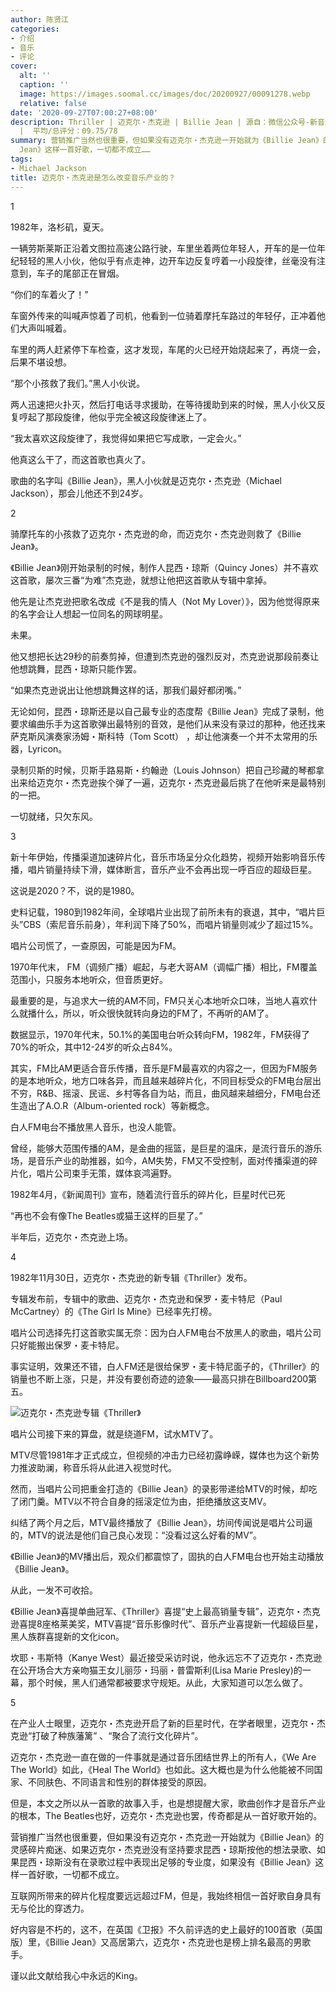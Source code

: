 ```yaml
---
author: 陈贤江
categories:
- 介绍
- 音乐
- 评论
cover:
  alt: ''
  caption: ''
  image: https://images.soomal.cc/images/doc/20200927/00091278.webp
  relative: false
date: '2020-09-27T07:00:27+08:00'
description: Thriller | 迈克尔・杰克逊 | Billie Jean | 源自：微信公众号-新音乐产业观察、迈克尔杰克逊中国网 | 版权：转载
  |  平均/总评分：09.75/78
summary: 营销推广当然也很重要，但如果没有迈克尔・杰克逊一开始就为《Billie Jean》的灵感碎片痴迷、如果迈克尔・杰克逊没有坚持要求昆西・琼斯按他的想法录歌、如果昆西・琼斯没有在录歌过程中表现出足够的专业度，如果没有《Billie
  Jean》这样一首好歌，一切都不成立……
tags:
- Michael Jackson
title: 迈克尔・杰克逊是怎么改变音乐产业的？
---
```


1 

1982年，洛杉矶，夏天。

一辆劳斯莱斯正沿着文图拉高速公路行驶，车里坐着两位年轻人，开车的是一位年纪轻轻的黑人小伙，他似乎有点走神，边开车边反复哼着一小段旋律，丝毫没有注意到，车子的尾部正在冒烟。

“你们的车着火了！”

车窗外传来的叫喊声惊着了司机，他看到一位骑着摩托车路过的年轻仔，正冲着他们大声叫喊着。

车里的两人赶紧停下车检查，这才发现，车尾的火已经开始烧起来了，再烧一会，后果不堪设想。

“那个小孩救了我们。”黑人小伙说。

两人迅速把火扑灭，然后打电话寻求援助，在等待援助到来的时候，黑人小伙又反复哼起了那段旋律，他似乎完全被这段旋律迷上了。

“我太喜欢这段旋律了，我觉得如果把它写成歌，一定会火。”

他真这么干了，而这首歌也真火了。

歌曲的名字叫《Billie Jean》，黑人小伙就是迈克尔・杰克逊（Michael Jackson），那会儿他还不到24岁。

2

骑摩托车的小孩救了迈克尔・杰克逊的命，而迈克尔・杰克逊则救了《Billie Jean》。

《Billie Jean》刚开始录制的时候，制作人昆西・琼斯（Quincy Jones）并不喜欢这首歌，屡次三番“为难”杰克逊，就想让他把这首歌从专辑中拿掉。

他先是让杰克逊把歌名改成《不是我的情人（Not My Lover）》，因为他觉得原来的名字会让人想起一位同名的网球明星。

未果。

他又想把长达29秒的前奏剪掉，但遭到杰克逊的强烈反对，杰克逊说那段前奏让他想跳舞，昆西・琼斯只能作罢。

“如果杰克逊说出让他想跳舞这样的话，那我们最好都闭嘴。”

无论如何，昆西・琼斯还是以自己最专业的态度帮《Billie Jean》完成了录制，他要求编曲乐手为这首歌弹出最特别的音效，是他们从来没有录过的那种，他还找来萨克斯风演奏家汤姆・斯科特（Tom Scott） ，却让他演奏一个并不太常用的乐器，Lyricon。

录制贝斯的时候，贝斯手路易斯・约翰逊（Louis Johnson）把自己珍藏的琴都拿出来给迈克尔・杰克逊挨个弹了一遍，迈克尔・杰克逊最后挑了在他听来是最特别的一把。

一切就绪，只欠东风。

3

新十年伊始，传播渠道加速碎片化，音乐市场呈分众化趋势，视频开始影响音乐传播，唱片销量持续下滑，媒体断言，音乐产业不会再出现一呼百应的超级巨星。

这说是2020？不，说的是1980。

史料记载，1980到1982年间，全球唱片业出现了前所未有的衰退，其中，“唱片巨头”CBS（索尼音乐前身），年利润下降了50%，而唱片销量则减少了超过15%。

唱片公司慌了，一查原因，可能是因为FM。

1970年代末， FM（调频广播）崛起，与老大哥AM（调幅广播）相比，FM覆盖范围小，只服务本地听众，但音质更好。

最重要的是，与追求大一统的AM不同，FM只关心本地听众口味，当地人喜欢什么就播什么，所以，听众很快就转向身边的FM了，不再听的AM了。

数据显示，1970年代末，50.1%的美国电台听众转向FM，1982年，FM获得了70%的听众，其中12-24岁的听众占84%。

其实，FM比AM更适合音乐传播，音乐是FM最喜欢的内容之一，但因为FM服务的是本地听众，地方口味各异，而且越来越碎片化，不同目标受众的FM电台层出不穷，R&B、摇滚、民谣、乡村等各自为站，而且，曲风越来越细分，FM电台还生造出了A.O.R（Album-oriented rock）等新概念。

白人FM电台不播放黑人音乐，也没人能管。

曾经，能够大范围传播的AM，是金曲的摇篮，是巨星的温床，是流行音乐的游乐场，是音乐产业的助推器，如今，AM失势，FM又不受控制，面对传播渠道的碎片化，唱片公司束手无策，媒体哀鸿遍野。

1982年4月，《新闻周刊》宣布，随着流行音乐的碎片化，巨星时代已死

“再也不会有像The Beatles或猫王这样的巨星了。”

半年后，迈克尔・杰克逊上场。

4

1982年11月30日，迈克尔・杰克逊的新专辑《Thriller》发布。

专辑发布前，专辑中的歌曲、迈克尔・杰克逊和保罗・麦卡特尼（Paul McCartney）的《The Girl Is Mine》已经率先打榜。

唱片公司选择先打这首歌实属无奈：因为白人FM电台不放黑人的歌曲，唱片公司只好能搬出保罗・麦卡特尼。

事实证明，效果还不错，白人FM还是很给保罗・麦卡特尼面子的，《Thriller》的销量也不断上涨，只是，并没有要创奇迹的迹象――最高只排在Billboard200第五。

![迈克尔・杰克逊专辑《Thriller》](https://images.soomal.cc/images/doc/20200927/00091278.webp)





唱片公司接下来的算盘，就是绕道FM，试水MTV了。

MTV尽管1981年才正式成立，但视频的冲击力已经初露峥嵘，媒体也为这个新势力推波助澜，称音乐将从此进入视觉时代。

然而，当唱片公司把重金打造的《Billie Jean》的录影带递给MTV的时候，却吃了闭门羹。MTV以不符合自身的摇滚定位为由，拒绝播放这支MV。

纠结了两个月之后，MTV最终播放了《Billie Jean》，坊间传闻说是唱片公司逼的，MTV的说法是他们自己良心发现：“没看过这么好看的MV”。

《Billie Jean》的MV播出后，观众们都震惊了，固执的白人FM电台也开始主动播放《Billie Jean》。

从此，一发不可收拾。

《Billie Jean》喜提单曲冠军、《Thriller》喜提“史上最高销量专辑”，迈克尔・杰克逊喜提8座格莱美奖，MTV喜提“音乐影像时代”、音乐产业喜提新一代超级巨星，黑人族群喜提新的文化icon。

坎耶・韦斯特（Kanye West）最近接受采访时说，他永远忘不了迈克尔・杰克逊在公开场合大方亲吻猫王女儿丽莎・玛丽・普雷斯利(Lisa Marie Presley)的一幕，那个时候，黑人们通常都被要求守规矩。从此，大家知道可以怎么做了。

5

在产业人士眼里，迈克尔・杰克逊开启了新的巨星时代，在学者眼里，迈克尔・杰克逊“打破了种族藩篱” 、“聚合了流行文化碎片”。

迈克尔・杰克逊一直在做的一件事就是通过音乐团结世界上的所有人，《We Are The World》如此，《Heal The World》也如此。这大概也是为什么他能被不同国家、不同肤色、不同语言和性别的群体接受的原因。

但是，本文之所以从一首歌的故事入手，也是想提醒大家，歌曲创作才是音乐产业的根本，The Beatles也好，迈克尔・杰克逊也罢，传奇都是从一首好歌开始的。

营销推广当然也很重要，但如果没有迈克尔・杰克逊一开始就为《Billie Jean》的灵感碎片痴迷、如果迈克尔・杰克逊没有坚持要求昆西・琼斯按他的想法录歌、如果昆西・琼斯没有在录歌过程中表现出足够的专业度，如果没有《Billie Jean》这样一首好歌，一切都不成立。

互联网所带来的碎片化程度要远远超过FM，但是，我始终相信一首好歌自身具有无与伦比的穿透力。

好内容是不朽的，这不，在英国《卫报》不久前评选的史上最好的100首歌（英国版）里，《Billie Jean》又高居第六，迈克尔・杰克逊也是榜上排名最高的男歌手。

谨以此文献给我心中永远的King。